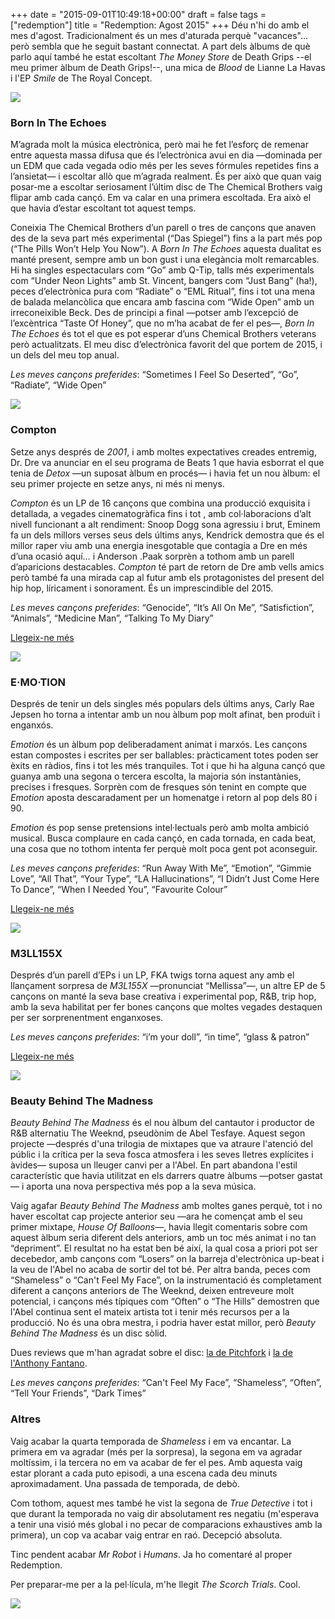+++
date = "2015-09-01T10:49:18+00:00"
draft = false
tags = ["redemption"]
title = "Redemption: Agost 2015"
+++
Déu n'hi do amb el mes d'agost. Tradicionalment és un mes d'aturada perquè "vacances"... però sembla que he seguit bastant connectat. A part dels àlbums de què parlo aquí també he estat escoltant *The Money Store* de Death Grips --el meu primer àlbum de Death Grips!--, una mica de *Blood* de Lianne La Havas i l'EP *Smile* de The Royal Concept.

<!-- more -->

<img class="pImageFull" src="https://41.media.tumblr.com/036f99308086f5e08248811a08ae047e/tumblr_ntzv5jLZL91u00ofno1_1280.png">

### Born In The Echoes

M’agrada molt la música electrònica, però mai he fet l’esforç de remenar entre aquesta massa difusa que és l’electrònica avui en dia —dominada per un EDM que cada vegada odio més per les seves fórmules repetides fins a l’ansietat— i escoltar allò que m’agrada realment. És per això que quan vaig posar-me a escoltar seriosament l’últim disc de The Chemical Brothers vaig flipar amb cada cançó. Em va calar en una primera escoltada. Era això el que havia d’estar escoltant tot aquest temps.

Coneixia The Chemical Brothers d’un parell o tres de cançons que anaven des de la seva part més experimental (“Das Spiegel”) fins a la part més pop (“The Pills Won’t Help You Now”). A *Born In The Echoes* aquesta dualitat es manté present, sempre amb un bon gust i una elegància molt remarcables. Hi ha singles espectaculars com “Go” amb Q-Tip, talls més experimentals com “Under Neon Lights” amb St. Vincent, bangers com “Just Bang” (ha!), peces d’electrònica pura com “Radiate” o “EML Ritual”, fins i tot una mena de balada melancòlica que encara amb fascina com “Wide Open” amb un irreconeixible Beck. Des de principi a final —potser amb l’excepció de l’excèntrica “Taste Of Honey”, que no m’ha acabat de fer el pes—, *Born In The Echoes* és tot el que es pot esperar d’uns Chemical Brothers veterans però actualitzats. El meu disc d’electrònica favorit del que portem de 2015, i un dels del meu top anual.

*Les meves cançons preferides*: “Sometimes I Feel So Deserted”, “Go”, “Radiate”, “Wide Open”

<span class="fa fa-heart"> </span> <span class="fa fa-heart"> </span> <span class="fa fa-heart"> </span> <span class="fa fa-heart"> </span> <span class="fa fa-heart"> </span>

<img class="pImageFull" src="https://40.media.tumblr.com/73b101b4ab8a173d9785412655774c67/tumblr_ntzv3kLXkS1u00ofno1_1280.png">

### Compton

Setze anys després de *2001*, i amb moltes expectatives creades entremig, Dr. Dre va anunciar en el seu programa de Beats 1 que havia esborrat el que tenia de *Detox* —un suposat àlbum en procés— i havia fet un nou àlbum: el seu primer projecte en setze anys, ni més ni menys.

*Compton* és un LP de 16 cançons que combina una producció exquisita i detallada, a vegades cinematogràfica fins i tot , amb col·laboracions d’alt nivell funcionant a alt rendiment: Snoop Dogg sona agressiu i brut, Eminem fa un dels millors verses seus dels últims anys, Kendrick demostra que és el millor raper viu amb una energia inesgotable que contagia a Dre en més d’una ocasió aquí… i Anderson .Paak sorprèn a tothom amb un parell d’aparicions destacables. 
*Compton* té part de retorn de Dre amb vells amics però també fa una mirada cap al futur amb els protagonistes del present del hip hop, líricament i sonorament. És un imprescindible del 2015.

*Les meves cançons preferides*: “Genocide”, “It’s All On Me”, “Satisfiction”, “Animals”, “Medicine Man”, “Talking To My Diary”

<span class="fa fa-heart"> </span> <span class="fa fa-heart"> </span> <span class="fa fa-heart"> </span> <span class="fa fa-heart"> </span> <span class="fa fa-heart"> </span>

</p><p class="pQuote"><a href="http://enricllonch.com/post/127172448754/compton">Llegeix-ne més <span class="fa fa-angle-right"> </span></a></p>

<img class="pImageFull" src="https://40.media.tumblr.com/ac18e9373e71aad9a6c0731e56edfbd9/tumblr_ntzv507PBi1u00ofno1_1280.png">

### E·MO·TION

Després de tenir un dels singles més populars dels últims anys, Carly Rae Jepsen ho torna a intentar amb un nou àlbum pop molt afinat, ben produït i enganxós. 

*Emotion* és un àlbum pop deliberadament animat i marxós. Les cançons estan compostes i escrites per ser ballables: pràcticament totes poden ser èxits en ràdios, fins i tot les més tranquiles. Tot i que hi ha alguna cançó que guanya amb una segona o tercera escolta, la majoria són instantànies, precises i fresques. Sorprèn com de fresques són tenint en compte que *Emotion* aposta descaradament per un homenatge i retorn al pop dels 80 i 90.

*Emotion* és pop sense pretensions intel·lectuals però amb molta ambició musical. Busca complaure en cada cançó, en cada tornada, en cada beat, una cosa que no tothom intenta fer perquè molt poca gent pot aconseguir. 

*Les meves cançons preferides*: “Run Away With Me”, “Emotion”, “Gimmie Love”, “All That”, “Your Type”, “LA Hallucinations”, “I Didn’t Just Come Here To Dance”, “When I Needed You”, “Favourite Colour”

<span class="fa fa-heart"> </span> <span class="fa fa-heart"> </span> <span class="fa fa-heart"> </span> <span class="fa fa-heart"> </span> <span class="fa fa-heart"> </span>

<p class="pQuote"><a href="http://enricllonch.com/post/128098849359/emotion">Llegeix-ne més <span class="fa fa-angle-right"> </span></a></p>

<img class="pImageFull" src="https://40.media.tumblr.com/4072e11215d6c601ad741f93287b5830/tumblr_ntzv4fECVI1u00ofno1_1280.png">

### M3LL155X

Després d’un parell d’EPs i un LP, FKA twigs torna aquest any amb el llançament sorpresa de *M3L155X* —pronunciat “Mellissa”—, un altre EP de 5 cançons on manté la seva base creativa i experimental pop, R&B, trip hop, amb la seva habilitat per fer bones cançons que moltes vegades destaquen per ser sorprenentment enganxoses. 

*Les meves cançons preferides*: “i’m your doll”, “in time”, “glass & patron”

<span class="fa fa-heart"> </span> <span class="fa fa-heart"> </span> <span class="fa fa-heart"> </span> <span class="fa fa-heart"> </span> <span class="fa fa-heart"> </span>

<p class="pQuote"><a href="http://enricllonch.com/post/127171856824/m3ll155x">Llegeix-ne més <span class="fa fa-angle-right"> </span></a></p>

<img class="pImageFull" src="https://40.media.tumblr.com/3506174ad75c79aba50d85dc2ca62ec1/tumblr_nu3vrfevEw1u00ofno1_1280.png">

### Beauty Behind The Madness

*Beauty Behind The Madness* és el nou àlbum del cantautor i productor de R&B alternatiu The Weeknd, pseudònim de Abel Tesfaye. Aquest segon projecte —després d'una trilogia de mixtapes que va atraure l'atenció del públic i la crítica per la seva fosca atmosfera i les seves lletres explícites i àvides— suposa un lleuger canvi per a l'Abel. En part abandona l'estil característic que havia utilitzat en els darrers quatre àlbums —potser gastat— i aporta una nova perspectiva més pop a la seva música.

Vaig agafar *Beauty Behind The Madness* amb moltes ganes perquè, tot i no haver escoltat cap projecte anterior seu —ara he començat amb el seu primer mixtape, *House Of Balloons*—, havia llegit comentaris sobre com aquest àlbum seria diferent dels anteriors, amb un toc més animat i no tan “depriment”. El resultat no ha estat ben bé així, la qual cosa a priori pot ser decebedor, amb cançons com “Losers” on la barreja d'electrònica up-beat i la veu de l'Abel no acaba de sortir del tot bé. Per altra banda, peces com “Shameless” o “Can't Feel My Face”, on la instrumentació és completament diferent a cançons anteriors de The Weeknd, deixen entreveure molt potencial, i cançons més típiques com “Often” o “The Hills” demostren que l'Abel continua sent el mateix artista tot i tenir més recursos per a la producció. No és una obra mestra, i podria haver estat millor, però *Beauty Behind The Madness* és un disc sòlid.

Dues reviews que m'han agradat sobre el disc: [la de Pitchfork](http://pitchfork.com/reviews/albums/20999-beauty-behind-the-madness/) i [la de l'Anthony Fantano](http://www.theneedledrop.com/articles/2015/8/the-weeknd-beauty-behind-the-madness).

*Les meves cançons preferides*: “Can't Feel My Face”, “Shameless”, “Often”, “Tell Your Friends”, “Dark Times”

<span class="fa fa-heart"> </span> <span class="fa fa-heart"> </span> <span class="fa fa-heart"> </span> <span class="fa fa-heart">

### Altres

Vaig acabar la quarta temporada de *Shameless* i em va encantar. La primera em va agradar (més per la sorpresa), la segona em va agradar moltíssim, i la tercera no em va acabar de fer el pes. Amb aquesta vaig estar plorant a cada puto episodi, a una escena cada deu minuts aproximadament. Una passada de temporada, de debò.

Com tothom, aquest mes també he vist la segona de *True Detective* i tot i que durant la temporada no vaig dir absolutament res negatiu (m'esperava a tenir una visió més global i no pecar de comparacions exhaustives amb la primera), un cop va acabar vaig entrar en raó. Decepció absoluta.

Tinc pendent acabar *Mr Robot* i *Humans*. Ja ho comentaré al proper Redemption.

Per preparar-me per a la pel·lícula, m'he llegit *The Scorch Trials*. Cool.

<img id="splashFade" src="http://i.imgur.com/kCFBJdm.jpg"></span>